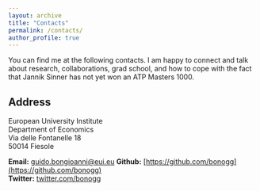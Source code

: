 ```yaml
---
layout: archive
title: "Contacts"
permalink: /contacts/
author_profile: true
---
```

You can find me at the following contacts. I am happy to connect and talk about research, collaborations, grad school, and how to cope with the fact that Jannik Sinner has not yet won an ATP Masters 1000.
## Address  
European University Institute  
Department of Economics  
Via delle Fontanelle 18  
50014 Fiesole  
  
**Email:** [guido.bongioanni@eui.eu](guido.bongioanni@eui.eu)
**Github:** [https://github.com/bonogg](https://github.com/bonogg)  
**Twitter:** [twitter.com/bonogg](https://twitter.com/bonogg)  